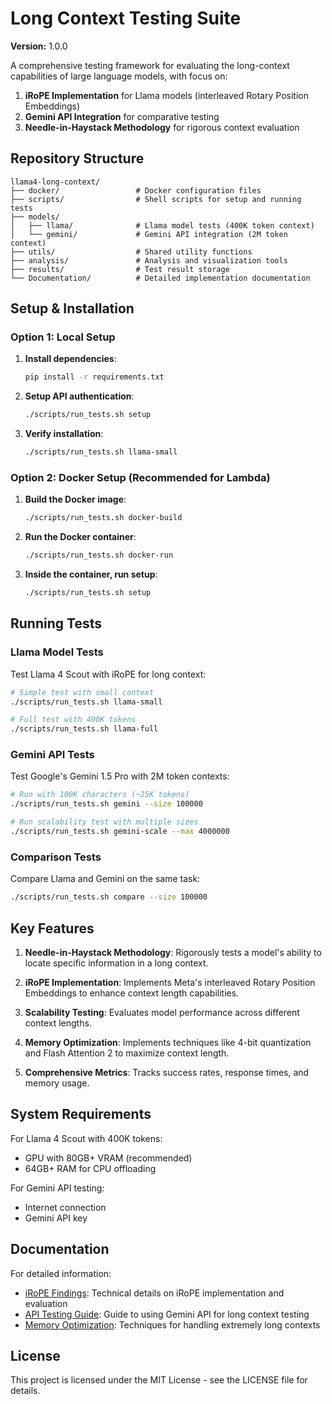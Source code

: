 # Long Context Testing Suite

**Version:** 1.0.0

A comprehensive testing framework for evaluating the long-context capabilities of large language models, with focus on:

1. **iRoPE Implementation** for Llama models (interleaved Rotary Position Embeddings)
2. **Gemini API Integration** for comparative testing
3. **Needle-in-Haystack Methodology** for rigorous context evaluation

## Repository Structure

```
llama4-long-context/
├── docker/                 # Docker configuration files
├── scripts/                # Shell scripts for setup and running tests
├── models/
│   ├── llama/              # Llama model tests (400K token context)
│   └── gemini/             # Gemini API integration (2M token context)
├── utils/                  # Shared utility functions
├── analysis/               # Analysis and visualization tools
├── results/                # Test result storage
└── Documentation/          # Detailed implementation documentation
```

## Setup & Installation

### Option 1: Local Setup

1. **Install dependencies**:
   ```bash
   pip install -r requirements.txt
   ```

2. **Setup API authentication**:
   ```bash
   ./scripts/run_tests.sh setup
   ```

3. **Verify installation**:
   ```bash
   ./scripts/run_tests.sh llama-small
   ```

### Option 2: Docker Setup (Recommended for Lambda)

1. **Build the Docker image**:
   ```bash
   ./scripts/run_tests.sh docker-build
   ```

2. **Run the Docker container**:
   ```bash
   ./scripts/run_tests.sh docker-run
   ```

3. **Inside the container, run setup**:
   ```bash
   ./scripts/run_tests.sh setup
   ```

## Running Tests

### Llama Model Tests

Test Llama 4 Scout with iRoPE for long context:

```bash
# Simple test with small context
./scripts/run_tests.sh llama-small

# Full test with 400K tokens
./scripts/run_tests.sh llama-full
```

### Gemini API Tests

Test Google's Gemini 1.5 Pro with 2M token contexts:

```bash
# Run with 100K characters (~25K tokens)
./scripts/run_tests.sh gemini --size 100000

# Run scalability test with multiple sizes
./scripts/run_tests.sh gemini-scale --max 4000000
```

### Comparison Tests

Compare Llama and Gemini on the same task:

```bash
./scripts/run_tests.sh compare --size 100000
```

## Key Features

1. **Needle-in-Haystack Methodology**: Rigorously tests a model's ability to locate specific information in a long context.

2. **iRoPE Implementation**: Implements Meta's interleaved Rotary Position Embeddings to enhance context length capabilities.

3. **Scalability Testing**: Evaluates model performance across different context lengths.

4. **Memory Optimization**: Implements techniques like 4-bit quantization and Flash Attention 2 to maximize context length.

5. **Comprehensive Metrics**: Tracks success rates, response times, and memory usage.

## System Requirements

For Llama 4 Scout with 400K tokens:
- GPU with 80GB+ VRAM (recommended)
- 64GB+ RAM for CPU offloading

For Gemini API testing:
- Internet connection
- Gemini API key

## Documentation

For detailed information:

- [iRoPE Findings](Documentation/irope_findings.md): Technical details on iRoPE implementation and evaluation
- [API Testing Guide](models/gemini/README.md): Guide to using Gemini API for long context testing
- [Memory Optimization](Documentation/memory_optimization.md): Techniques for handling extremely long contexts

## License

This project is licensed under the MIT License - see the LICENSE file for details.
